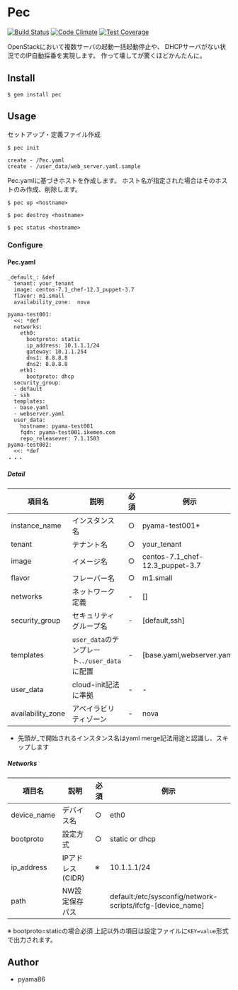 # Pec
[![Build Status](https://travis-ci.org/pyama86/pec.svg?branch=master)](https://travis-ci.org/pyama86/pec)
[![Code Climate](https://codeclimate.com/github/pyama86/pec/badges/gpa.svg)](https://codeclimate.com/github/pyama86/pec)
[![Test Coverage](https://codeclimate.com/github/pyama86/pec/badges/coverage.svg)](https://codeclimate.com/github/pyama86/pec/coverage)

OpenStackにおいて複数サーバの起動一括起動停止や、 DHCPサーバがない状況でのIP自動採番を実現します。
作って壊してが驚くほどかんたんに。

## Install

    $ gem install pec

## Usage

セットアップ・定義ファイル作成

    $ pec init

```
create - /Pec.yaml
create - /user_data/web_server.yaml.sample
```

Pec.yamlに基づきホストを作成します。
ホスト名が指定された場合はそのホストのみ作成、削除します。

    $ pec up <hostname>

    $ pec destroy <hostname>

    $ pec status <hostname>

### Configure
#### Pec.yaml
```
_default_: &def
  tenant: your_tenant
  image: centos-7.1_chef-12.3_puppet-3.7
  flavor: m1.small
  availability_zone:  nova

pyama-test001:
  <<: *def
  networks:
    eth0:
      bootproto: static
      ip_address: 10.1.1.1/24
      gateway: 10.1.1.254
      dns1: 8.8.8.8
      dns2: 8.8.8.8
    eth1:
      bootproto: dhcp
  security_group:
  - default
  - ssh
  templates:
  - base.yaml
  - webserver.yaml
  user_data:
    hostname: pyama-test001
    fqdn: pyama-test001.ikemen.com
    repo_releasever: 7.1.1503
pyama-test002:
  <<: *def
・・・

```
##### Detail

| 項目名         | 説明                                           | 必須 | 例示                            |
| -------------- | ---------------------------------------------- | ---- | ------------------------------- |
| instance_name  | インスタンス名                                 | ○    | pyama-test001*                   |
| tenant         | テナント名                                     | ○    | your_tenant                     |
| image          | イメージ名                                     | ○    | centos-7.1_chef-12.3_puppet-3.7 |
| flavor         | フレーバー名                                   | ○    | m1.small                        |
| networks       | ネットワーク定義                               | -    | []                              |
| security_group | セキュリティグループ名                         | -    | [default,ssh]                   |
| templates      | `user_data`のテンプレート.`./user_data`に配置 | -    | [base.yaml,webserver.yaml]      |
| user_data      | cloud-init記法に準拠                           | -    | -                               |
| availability_zone | アベイラビリティゾーン                     |  -    | nova                     |

* 先頭が_で開始されるインスタンス名はyaml merge記法用途と認識し、スキップします

##### Networks
| 項目名       | 説明             | 必須 | 例示           |
| ------------ | ---------------- | ---- | -------------- |
| device_name | デバイス名       | ○    | eth0           |
| bootproto    | 設定方式         | ○    | static or dhcp |
| ip_address   | IPアドレス(CIDR) | ※    | 10.1.1.1/24    |
| path   | NW設定保存パス |     | default:/etc/sysconfig/network-scripts/ifcfg-[device_name]    |
※ bootproto=staticの場合必須
上記以外の項目は設定ファイルに`KEY=value`形式で出力されます。

## Author
* pyama86

